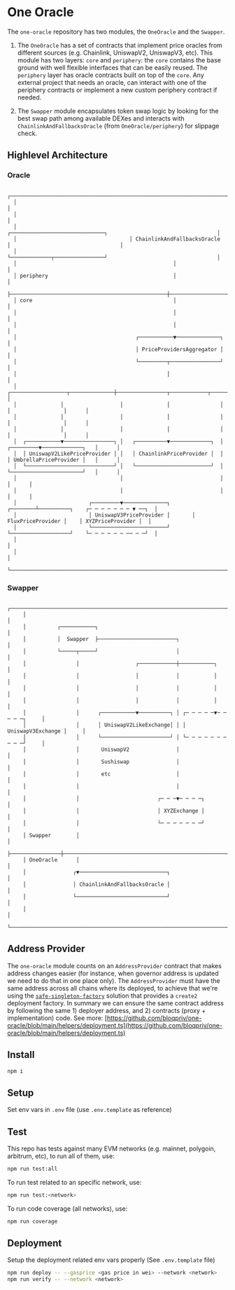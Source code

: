# One Oracle

The `one-oracle` repository has two modules, the `OneOracle` and the `Swapper`.

1. The `OneOracle` has a set of contracts that implement price oracles from different sources (e.g. Chainlink, UniswapV2, UniswapV3, etc). This module has two layers: `core` and `periphery`: the `core` contains the base ground with well flexible interfaces that can be easily reused. The `periphery` layer has oracle contracts built on top of the `core`. Any external project that needs an oracle, can interact with one of the periphery contracts or implement a new custom periphery contract if needed.

2. The `Swapper` module encapsulates token swap logic by looking for the best swap path among available DEXes and interacts with `ChainlinkAndFallbacksOracle` (from `OneOracle/periphery`) for slippage check.

## Highlevel Architecture

### Oracle

```
  ┌───────────────────────────────────────────────────────────────────────────────────────────────────────┐
  │                                                                                                       │
  │                                                                                                       │
  │                                    ┌──────────────────────────────┐                                   │
  │                                    │ ChainlinkAndFallbacksOracle  │                                   │
  │                                    └─────────────┬────────────────┘                                   │
  │                                                  │                                                    │
  │ periphery                                        │                                                    │
  ├──────────────────────────────────────────────────┼────────────────────────────────────────────────────┤
  │ core                                             │                                                    │
  │                                                  │                                                    │
  │                                                  │                                                    │
  │                                      ┌───────────▼──────────────┐                                     │
  │                                      │ PriceProvidersAggregator │                                     │
  │                                      └─────────┬────────────────┘                                     │
  │                                                │                                                      │
  │              ┌──────────────────┬──────────────┼────────────────┬────────────┬─────────────────┐      │
  │              │                  │              │                │            │                 │      │
  │              │                  │              │                │            │                 │      │
  │              │                  │              │                │            │                 │      │
  │  ┌───────────▼────────────────┐ │   ┌──────────▼─────────────┐  │  ┌─────────▼─────────────┐   │      │
  │  │ UniswapV2LikePriceProvider │ │   │ ChainlinkPriceProvider │  │  │ UmbrellaPriceProvider │   │      │
  │  └────────────────────────────┘ │   └────────────────────────┘  │  └───────────────────────┘   │      │
  │                                 │                               │                              │      │
  │                                 │                               │                              │      │
  │                       ┌─────────▼──────────────┐       ┌────────┴──────────┐    ┌─ ─ ─ ─ ─ ─ ─ ▼ ──┐  │
  │                       │ UniswapV3PriceProvider │       │ FluxPriceProvider │    │ XYZPriceProvider │  │
  │                       └────────────────────────┘       └───────────────────┘    └─ ─ ─ ─ ─ ─ ── ─ ─┘  │
  │                                                                                                       │
  │                                                                                                       │
  └───────────────────────────────────────────────────────────────────────────────────────────────────────┘
```

### Swapper

```
     ┌────────────────────────────────────────────────────────────────────────────┐
     │                                                                            │
     │          ┌───────────┐                                                     │
     │          │  Swapper  ├─────────────────────────┐                           │
     │          └─────┬─────┘                         │                           │
     │                │                  ┌────────────┼───────────┐               │
     │                │                  │            │           │               │
     │                │                  │            │           │               │
     │                │                  │            │           │               │
     │                │      ┌───────────▼──────────┐ │ ┌─ ─ ─ ─ ─▼─ ─ ─ ─ ─┐     │
     │                │      │ UniswapV2LikeExchange│ │ │ UniswapV3Exchange │     │
     │                │      └──────────────────────┘ │ └─ ─ ─ ─ ─ ─ ─ ─ ─ ─┘     │
     │                │       UniswapV2               │                           │
     │                │       Sushiswap               │                           │
     │                │       etc                     │                           │
     │                │                               │                           │
     │                │                         ┌─ ─ ─▼─ ─ ─ ─┐                   │
     │                │                         │ XYZExchange │                   │
     │                │                         └─ ─ ─ ─ ─ ─ ─┘                   │
     │ Swapper        │                                                           │
     ├────────────────┼───────────────────────────────────────────────────────────┤
     │ OneOracle      │                                                           │
     │               ┌▼────────────────────────────┐                              │
     │               │ ChainlinkAndFallbacksOracle │                              │
     │               └─────────────────────────────┘                              │
     │                                                                            │
     └────────────────────────────────────────────────────────────────────────────┘
```

## Address Provider

The `one-oracle` module counts on an `AddressProvider` contract that makes address changes easier (for instance, when governor address is updated we need to do that in one place only).
The `AddressProvider` must have the same address across all chains where its deployed, to achieve that we're using the [`safe-singleton-factory`](https://github.com/safe-global/safe-singleton-factory) solution that provides a `create2` deployment factory.
In summary we can ensure the same contract address by following the same 1) deployer address, and 2) contracts (proxy + implementation) code.
See more: [https://github.com/bloqpriv/one-oracle/blob/main/helpers/deployment.ts](https://github.com/bloqpriv/one-oracle/blob/main/helpers/deployment.ts)

## Install

```sh
npm i
```

## Setup

Set env vars in `.env` file (use `.env.template` as reference)

## Test

This repo has tests against many EVM networks (e.g. mainnet, polygoin, arbitrum, etc), to run all of them, use:

```sh
npm run test:all
```

To run test related to an specific network, use:

```sh
npm run test:<network>
```

To run code coverage (all networks), use:

```sh
npm run coverage
```

## Deployment

Setup the deployment related env vars properly (See `.env.template` file)

```sh
npm run deploy -- --gasprice <gas price in wei> --network <network>
npm run verify -- --network <network>
```
